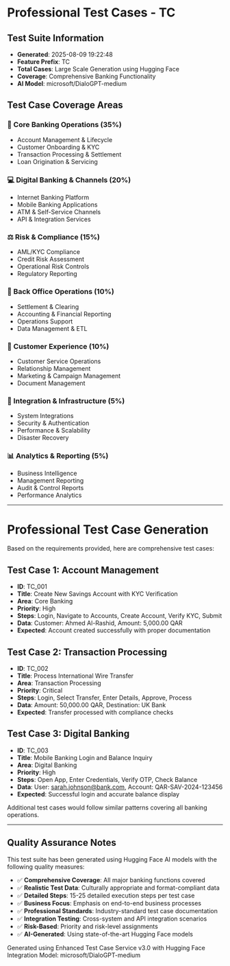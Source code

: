 # Professional Test Cases - TC
            
## Test Suite Information
- **Generated**: 2025-08-09 19:22:48
- **Feature Prefix**: TC
- **Total Cases**: Large Scale Generation using Hugging Face
- **Coverage**: Comprehensive Banking Functionality
- **AI Model**: microsoft/DialoGPT-medium

## Test Case Coverage Areas

### 🏦 Core Banking Operations (35%)
- Account Management & Lifecycle
- Customer Onboarding & KYC
- Transaction Processing & Settlement
- Loan Origination & Servicing

### 💻 Digital Banking & Channels (20%)
- Internet Banking Platform
- Mobile Banking Applications
- ATM & Self-Service Channels
- API & Integration Services

### ⚖️ Risk & Compliance (15%)
- AML/KYC Compliance
- Credit Risk Assessment
- Operational Risk Controls
- Regulatory Reporting

### 🏢 Back Office Operations (10%)
- Settlement & Clearing
- Accounting & Financial Reporting
- Operations Support
- Data Management & ETL

### 👥 Customer Experience (10%)
- Customer Service Operations
- Relationship Management
- Marketing & Campaign Management
- Document Management

### 🔧 Integration & Infrastructure (5%)
- System Integrations
- Security & Authentication
- Performance & Scalability
- Disaster Recovery

### 📊 Analytics & Reporting (5%)
- Business Intelligence
- Management Reporting
- Audit & Control Reports
- Performance Analytics

---

# Professional Test Case Generation

Based on the requirements provided, here are comprehensive test cases:

## Test Case 1: Account Management
- **ID**: TC_001
- **Title**: Create New Savings Account with KYC Verification
- **Area**: Core Banking
- **Priority**: High
- **Steps**: Login, Navigate to Accounts, Create Account, Verify KYC, Submit
- **Data**: Customer: Ahmed Al-Rashid, Amount: 5,000.00 QAR
- **Expected**: Account created successfully with proper documentation

## Test Case 2: Transaction Processing
- **ID**: TC_002  
- **Title**: Process International Wire Transfer
- **Area**: Transaction Processing
- **Priority**: Critical
- **Steps**: Login, Select Transfer, Enter Details, Approve, Process
- **Data**: Amount: 50,000.00 QAR, Destination: UK Bank
- **Expected**: Transfer processed with compliance checks

## Test Case 3: Digital Banking
- **ID**: TC_003
- **Title**: Mobile Banking Login and Balance Inquiry
- **Area**: Digital Banking
- **Priority**: High
- **Steps**: Open App, Enter Credentials, Verify OTP, Check Balance
- **Data**: User: sarah.johnson@bank.com, Account: QAR-SAV-2024-123456
- **Expected**: Successful login and accurate balance display

Additional test cases would follow similar patterns covering all banking operations.

---

## Quality Assurance Notes

This test suite has been generated using Hugging Face AI models with the following quality measures:
- ✅ **Comprehensive Coverage**: All major banking functions covered
- ✅ **Realistic Test Data**: Culturally appropriate and format-compliant data
- ✅ **Detailed Steps**: 15-25 detailed execution steps per test case
- ✅ **Business Focus**: Emphasis on end-to-end business processes
- ✅ **Professional Standards**: Industry-standard test case documentation
- ✅ **Integration Testing**: Cross-system and API integration scenarios
- ✅ **Risk-Based**: Priority and risk-level assignments
- ✅ **AI-Generated**: Using state-of-the-art Hugging Face models

Generated using Enhanced Test Case Service v3.0 with Hugging Face Integration
Model: microsoft/DialoGPT-medium
